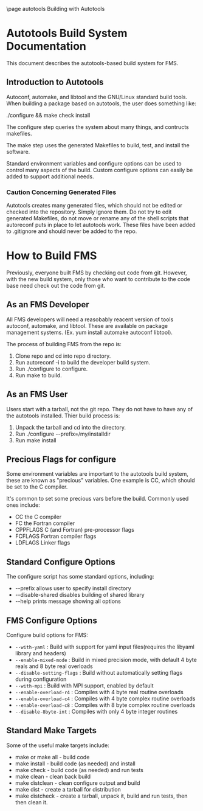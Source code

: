 \page autotools Building with Autotools
# Autotools Build System Documentation

This document describes the autotools-based build system for FMS.

## Introduction to Autotools

Autoconf, automake, and libtool and the GNU/Linux standard build
tools. When building a package based on autotools, the user does
something like:

./configure && make check install

The configure step queries the system about many things, and contructs
makefiles.

The make step uses the generated Makefiles to build, test, and install
the software.

Standard environment variables and configure options can be used to
control many aspects of the build. Custom configure options can easily
be added to support additional needs.

### Caution Concerning Generated Files

Autotools creates many generated files, which should not be edited or
checked into the repository. Simply ignore them. Do not try to edit
generated Makefiles, do not move or rename any of the shell scripts
that autoreconf puts in place to let autotools work. These files have
been added to .gitignore and should never be added to the repo.

# How to Build FMS

Previously, everyone built FMS by checking out code from git. However,
with the new build system, only those who want to contribute to the
code base need check out the code from git.

## As an FMS Developer

All FMS developers will need a reasobably reacent version of tools
autoconf, automake, and libtool. These are available on package
management systems. (Ex. yum install automake autoconf libtool).

The process of building FMS from the repo is:

1. Clone repo and cd into repo directory.
2. Run autoreconf -i to build the developer build system.
3. Run ./configure to configure.
4. Run make to build.

## As an FMS User

Users start with a tarball, not the git repo. They do not have to have
any of the autotools installed. Thier build process is:

1. Unpack the tarball and cd into the directory.
2. Run ./configure --prefix=/my/installdir
3. Run make install

## Precious Flags for configure

Some environment variables are important to the autotools build
system, these are known as "precious" variables. One example is CC,
which should be set to the C compiler.

It's common to set some precious vars before the build. Commonly used
ones include:
* CC the C compiler
* FC the Fortran compiler
* CPPFLAGS C (and Fortran) pre-processor flags
* FCFLAGS Fortran compiler flags
* LDFLAGS Linker flags

## Standard Configure Options

The configure script has some standard options, including:
* --prefix allows user to specify install directory
* --disable-shared disables building of shared library
* --help prints message showing all options

## FMS Configure Options

Configure build options for FMS:
* `--with-yaml` : Build with support for yaml input files(requires the libyaml library and headers)
* `--enable-mixed-mode` : Build in mixed precision mode, with default 4 byte reals and 8 byte real overloads
* `--disable-setting-flags` : Build without automatically setting flags during configuration
* `--with-mpi` : Build with MPI support, enabled by default
* `--enable-overload-r4` : Compiles with 4 byte real routine overloads
* `--enable-overload-c4` : Compiles with 4 byte complex routine overloads
* `--enable-overload-c8` : Compiles with 8 byte complex routine overloads
* `--disable-8byte-int`  : Compiles with only 4 byte integer routines

## Standard Make Targets

Some of the useful make targets include:
* make or make all - build code
* make install - build code (as needed) and install
* make check - build code (as needed) and run tests
* make clean - clean back build
* make distclean - clean configure output and build
* make dist - create a tarball for distribution
* make distcheck - create a tarball, unpack it, build and run tests, then then clean it.

